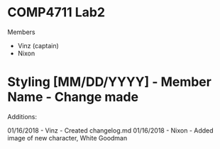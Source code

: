COMP4711 Lab2
========================
Members
- Vinz (captain)
- Nixon

Styling
[MM/DD/YYYY] - Member Name - Change made
========================
Additions:

01/16/2018 - Vinz - Created changelog.md
01/16/2018 - Nixon - Added image of new character, White Goodman
